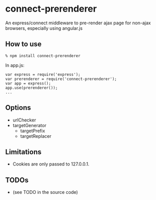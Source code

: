 connect-prerenderer
===================

An express/connect middleware to pre-render ajax page for non-ajax browsers, especially using angular.js

How to use
----------

    % npm install connect-prerenderer

In app.js:

    var express = require('express');
    var prerenderer = require('connect-prerenderer');
    var app = express();
    app.use(prerenderer());
    ...

Options
-------

* urlChecker
* targetGenerator
  * targetPrefix
  * targetReplacer

Limitations
-----------

* Cookies are only passed to 127.0.0.1.

TODOs
-----

* (see TODO in the source code)
